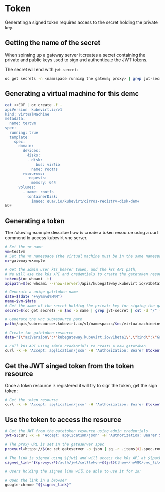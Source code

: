 # Token

Generating a signed token requires access to the secret holding the private key.

## Getting the name of the secret

When spinning up a gateway server it creates a secret containing the private
and public keys used to sign and authenticate the JWT tokens.

The secret will end with `jwt-secret`:

```bash
oc get secrets -n <namespace running the gateway proxy> | grep jwt-secret
```

## Generating a virtual machine for this demo

```bash
cat <<EOF | oc create -f -
apiVersion: kubevirt.io/v1
kind: VirtualMachine
metadata:
  name: testvm
spec:
  running: true
  template:
    spec:
      domain:
        devices:
          disks:
          - disk:
              bus: virtio
            name: rootfs
        resources:
          requests:
            memory: 64M
      volumes:
        - name: rootfs
          containerDisk:
            image: quay.io/kubevirt/cirros-registry-disk-demo
EOF
```

## Generating a token

The folowing example describe how to create a token resource using a curl commend to access kubevirt vnc server.

```bash
# Set the vm name
vm=testvm
# Set the vm namespace (the virtual machine must be in the same namespace as the proxy)
ns=gateway-example

# Get the admin user k8s bearer token, and the k8s API path,
# We will use the k8s API and credentials to create the gatetoken resource:
token=$(oc whoami -t)
apipath=$(oc whoami --show-server)/apis/kubegateway.kubevirt.io/v1beta1/namespaces/$ns/gatetokens

# Generate a uniqe gatetoken name
date=$(date "+%y%m%d%H%M")
name=$vm-$date
# Get the name of the secret holding the private key for signing the gatetoken
secret=$(oc get secrets -n $ns -o name | grep jwt-secret | cut -d "/" -f2)

# Generate the vnc subresource path
path=/apis/subresources.kubevirt.io/v1/namespaces/$ns/virtualmachineinstances/$vm/vnc

# Create the gatetoken resource
data="{\"apiVersion\":\"kubegateway.kubevirt.io/v1beta1\",\"kind\":\"GateToken\",\"metadata\":{\"name\":\"$name\",\"namespace\":\"$ns\"},\"spec\":{\"secret-name\":\"$secret\",\"urls\":[\"$path\"]}}"

# Call k8s API using admin credentials to create a new gatetoken
curl -k -H 'Accept: application/json' -H "Authorization: Bearer $token" -H "Content-Type: application/json" --request POST --data $data $apipath
```

## Get the JWT singed token from the token resource

Once a token resource is registered it will try to sign the token, get the sign token:

```bash
# Get the token resource
curl -k -H 'Accept: application/json' -H "Authorization: Bearer $token" $apipath/$name
```

## Use the token to access the resource

```bash
# Get the JWT from the gatetoken resource using admin credentials
jwt=$(curl -k -H 'Accept: application/json' -H "Authorization: Bearer $token" $apipath/$name | jq .status.token)

# The proxy URL is set in the gateserver spec
proxyurl=https://$(oc get gateserver -o json | jq -r .items[0].spec.route)

# The link is signed using ${jwt} and will access the k8s API at ${path}.
signed_link="${proxyurl}/auth/jwt/set?token=${jwt}&then=/noVNC/vnc_lite.html?path=k8s${path}"

# Users holding the signed link will be able to use it for 1h:

# Open the link in a browser
google-chrome "${signed_link}"
```
